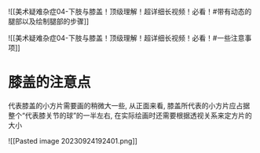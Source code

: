 ![[美术疑难杂症04-下肢与膝盖！顶级理解！超详细长视频！必看！#带有动态的腿部以及绘制腿部的步骤]]


![[美术疑难杂症04-下肢与膝盖！顶级理解！超详细长视频！必看！#一些注意事项]]

# 膝盖的注意点

代表膝盖的小方片需要画的稍微大一些, 从正面来看, 膝盖所代表的小方片应占据整个“代表膝关节的球”的一半左右, 在实际绘画时还需要根据透视关系来定方片的大小

![[Pasted image 20230924192401.png]]

